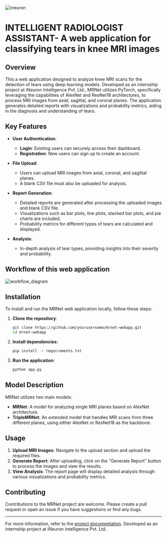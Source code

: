 ![ineuron](https://user-images.githubusercontent.com/57321948/196933065-4b16c235-f3b9-4391-9cfe-4affcec87c35.png)
# INTELLIGENT RADIOLOGIST ASSISTANT- A web application for classifying tears in knee MRI images


## Overview

This a web application designed to analyze knee MRI scans for the detection of tears using deep learning models. Developed as an internship project at iNeuron Intelligence Pvt. Ltd., MRNet utilizes PyTorch, specifically leveraging the capabilities of AlexNet and ResNet18 architectures, to process MRI images from axial, sagittal, and coronal planes. The application generates detailed reports with visualizations and probability metrics, aiding in the diagnosis and understanding of tears.

## Key Features

- **User Authentication**: 
  - **Login**: Existing users can securely access their dashboard.
  - **Registration**: New users can sign up to create an account.

- **File Upload**: 
  - Users can upload MRI images from axial, coronal, and sagittal planes.
  - A blank CSV file must also be uploaded for analysis.

- **Report Generation**: 
  - Detailed reports are generated after processing the uploaded images and blank CSV file.
  - Visualizations such as bar plots, line plots, stacked bar plots, and pie charts are included.
  - Probability metrics for different types of tears are calculated and displayed.

- **Analysis**:
  - In-depth analysis of tear types, providing insights into their severity and probability.
 
## Workflow of this web application
![workflow_diagram](https://github.com/ArupSankarRoy/INTELLIGENT-RADIOLOGIST-ASSISTANT/assets/115450599/a2067030-2178-4fc8-9030-daecb4feb40b)


## Installation

To install and run the MRNet web application locally, follow these steps:

1. **Clone the repository**:
   ```sh
   git clone https://github.com/yourusername/mrnet-webapp.git
   cd mrnet-webapp
   ```

2. **Install dependencies**:
   ```sh
   pip install -r requirements.txt
   ```

3. **Run the application**:
   ```sh
   python app.py
   ```

## Model Description

MRNet utilizes two main models:

- **MRNet**: A model for analyzing single MRI planes based on AlexNet architecture.
- **TripleMRNet**: An extended model that handles MRI scans from three different planes, using either AlexNet or ResNet18 as the backbone.

## Usage

1. **Upload MRI Images**: Navigate to the upload section and upload the required files.
2. **Generate Report**: After uploading, click on the "Generate Report" button to process the images and view the results.
3. **View Analysis**: The report page will display detailed analysis through various visualizations and probability metrics.

## Contributing

Contributions to the MRNet project are welcome. Please create a pull request or open an issue if you have suggestions or find any bugs.

---

For more information, refer to the [project documentation](https://github.com/yourusername/mrnet-webapp/wiki). Developed as an internship project at iNeuron Intelligence Pvt. Ltd.
